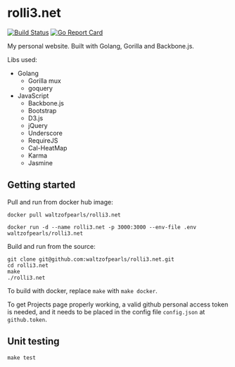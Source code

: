 # rolli3.net

[![Build Status](https://travis-ci.org/waltzofpearls/rolli3.net.svg)](https://travis-ci.org/waltzofpearls/rolli3.net)
[![Go Report Card](https://goreportcard.com/badge/github.com/waltzofpearls/rolli3.net)](https://goreportcard.com/report/github.com/waltzofpearls/rolli3.net)

My personal website. Built with Golang, Gorilla and Backbone.js.

Libs used:

* Golang
  * Gorilla mux
  * goquery
* JavaScript
  * Backbone.js
  * Bootstrap
  * D3.js
  * jQuery
  * Underscore
  * RequireJS
  * Cal-HeatMap
  * Karma
  * Jasmine

## Getting started

Pull and run from docker hub image:

```
docker pull waltzofpearls/rolli3.net

docker run -d --name rolli3.net -p 3000:3000 --env-file .env waltzofpearls/rolli3.net
```

Build and run from the source:

```
git clone git@github.com:waltzofpearls/rolli3.net.git
cd rolli3.net
make
./rolli3.net
```

To build with docker, replace `make` with `make docker`.

To get Projects page properly working, a valid github personal access token
is needed, and it needs to be placed in the config file `config.json` at
`github.token`.

## Unit testing

```
make test
```
